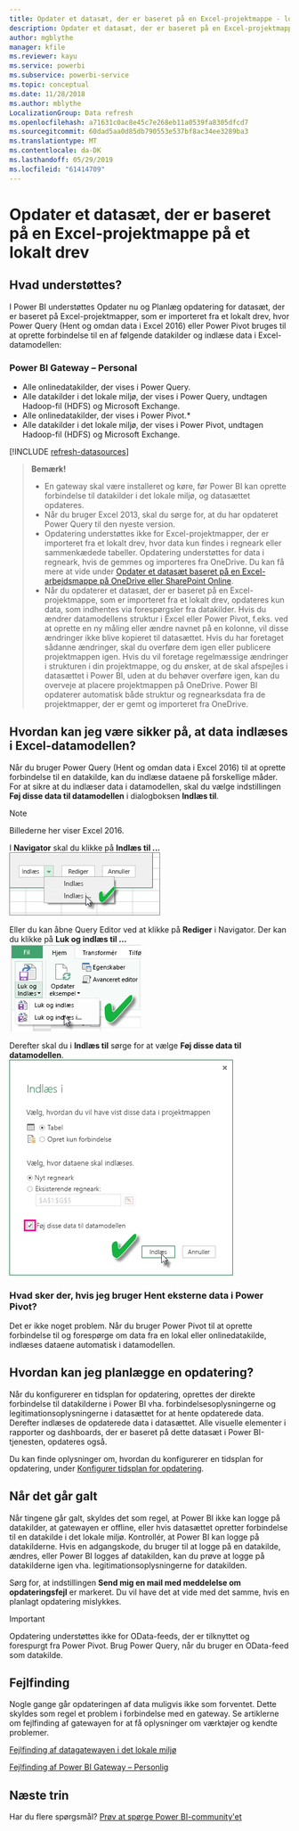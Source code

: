 ```yaml
---
title: Opdater et datasæt, der er baseret på en Excel-projektmappe - lokalt
description: Opdater et datasæt, der er baseret på en Excel-projektmappe på et lokalt drev
author: mgblythe
manager: kfile
ms.reviewer: kayu
ms.service: powerbi
ms.subservice: powerbi-service
ms.topic: conceptual
ms.date: 11/28/2018
ms.author: mblythe
LocalizationGroup: Data refresh
ms.openlocfilehash: a71631c0ac8e45c7e268eb11a0539fa8305dfcd7
ms.sourcegitcommit: 60dad5aa0d85db790553e537bf8ac34ee3289ba3
ms.translationtype: MT
ms.contentlocale: da-DK
ms.lasthandoff: 05/29/2019
ms.locfileid: "61414709"
---
```

# <a name="refresh-a-dataset-created-from-an-excel-workbook-on-a-local-drive"></a>Opdater et datasæt, der er baseret på en Excel-projektmappe på et lokalt drev
## <a name="whats-supported"></a>Hvad understøttes?
I Power BI understøttes Opdater nu og Planlæg opdatering for datasæt, der er baseret på Excel-projektmapper, som er importeret fra et lokalt drev, hvor Power Query (Hent og omdan data i Excel 2016) eller Power Pivot bruges til at oprette forbindelse til en af følgende datakilder og indlæse data i Excel-datamodellen:  

### <a name="power-bi-gateway---personal"></a>Power BI Gateway – Personal
* Alle onlinedatakilder, der vises i Power Query.
* Alle datakilder i det lokale miljø, der vises i Power Query, undtagen Hadoop-fil (HDFS) og Microsoft Exchange.
* Alle onlinedatakilder, der vises i Power Pivot.\*
* Alle datakilder i det lokale miljø, der vises i Power Pivot, undtagen Hadoop-fil (HDFS) og Microsoft Exchange.

<!-- Refresh Data sources-->
[!INCLUDE [refresh-datasources](./includes/refresh-datasources.md)]

> **Bemærk!**  
> 
> * En gateway skal være installeret og køre, før Power BI kan oprette forbindelse til datakilder i det lokale miljø, og datasættet opdateres.
> * Når du bruger Excel 2013, skal du sørge for, at du har opdateret Power Query til den nyeste version.
> * Opdatering understøttes ikke for Excel-projektmapper, der er importeret fra et lokalt drev, hvor data kun findes i regneark eller sammenkædede tabeller. Opdatering understøttes for data i regneark, hvis de gemmes og importeres fra OneDrive. Du kan få mere at vide under [Opdater et datasæt baseret på en Excel-arbejdsmappe på OneDrive eller SharePoint Online](refresh-excel-file-onedrive.md).
> * Når du opdaterer et datasæt, der er baseret på en Excel-projektmappe, som er importeret fra et lokalt drev, opdateres kun data, som indhentes via forespørgsler fra datakilder. Hvis du ændrer datamodellens struktur i Excel eller Power Pivot, f.eks. ved at oprette en ny måling eller ændre navnet på en kolonne, vil disse ændringer ikke blive kopieret til datasættet. Hvis du har foretaget sådanne ændringer, skal du overføre dem igen eller publicere projektmappen igen. Hvis du vil foretage regelmæssige ændringer i strukturen i din projektmappe, og du ønsker, at de skal afspejles i datasættet i Power BI, uden at du behøver overføre igen, kan du overveje at placere projektmappen på OneDrive. Power BI opdaterer automatisk både struktur og regnearksdata fra de projektmapper, der er gemt og importeret fra OneDrive.
> 
> 

## <a name="how-do-i-make-sure-data-is-loaded-to-the-excel-data-model"></a>Hvordan kan jeg være sikker på, at data indlæses i Excel-datamodellen?
Når du bruger Power Query (Hent og omdan data i Excel 2016) til at oprette forbindelse til en datakilde, kan du indlæse dataene på forskellige måder. For at sikre at du indlæser data i datamodellen, skal du vælge indstillingen **Føj disse data til datamodellen** i dialogboksen **Indlæs til**.

> [!NOTE]
> Billederne her viser Excel 2016.
> 
> 

I **Navigator** skal du klikke på **Indlæs til ...**  
    ![](media/refresh-excel-file-local-drive/refresh_loadtodm_1.png)

Eller du kan åbne Query Editor ved at klikke på **Rediger** i Navigator. Der kan du klikke på **Luk og indlæs til ...**  
    ![](media/refresh-excel-file-local-drive/refresh_loadtodm_2.png)

Derefter skal du i **Indlæs til** sørge for at vælge **Føj disse data til datamodellen**.  
    ![](media/refresh-excel-file-local-drive/refresh_loadtodm_3.png)

### <a name="what-if-i-use-get-external-data-in-power-pivot"></a>Hvad sker der, hvis jeg bruger Hent eksterne data i Power Pivot?
Det er ikke noget problem. Når du bruger Power Pivot til at oprette forbindelse til og forespørge om data fra en lokal eller onlinedatakilde, indlæses dataene automatisk i datamodellen.

## <a name="how-do-i-schedule-refresh"></a>Hvordan kan jeg planlægge en opdatering?
Når du konfigurerer en tidsplan for opdatering, oprettes der direkte forbindelse til datakilderne i Power BI vha. forbindelsesoplysningerne og legitimationsoplysningerne i datasættet for at hente opdaterede data. Derefter indlæses de opdaterede data i datasættet. Alle visuelle elementer i rapporter og dashboards, der er baseret på dette datasæt i Power BI-tjenesten, opdateres også.

Du kan finde oplysninger om, hvordan du konfigurerer en tidsplan for opdatering, under [Konfigurer tidsplan for opdatering](refresh-scheduled-refresh.md).

## <a name="when-things-go-wrong"></a>Når det går galt
Når tingene går galt, skyldes det som regel, at Power BI ikke kan logge på datakilder, at gatewayen er offline, eller hvis datasættet opretter forbindelse til en datakilde i det lokale miljø. Kontrollér, at Power BI kan logge på datakilderne. Hvis en adgangskode, du bruger til at logge på en datakilde, ændres, eller Power BI logges af datakilden, kan du prøve at logge på datakilderne igen vha. legitimationsoplysningerne for datakilden.

Sørg for, at indstillingen **Send mig en mail med meddelelse om opdateringsfejl** er markeret. Du vil have det at vide med det samme, hvis en planlagt opdatering mislykkes.

>[!IMPORTANT]
>Opdatering understøttes ikke for OData-feeds, der er tilknyttet og forespurgt fra Power Pivot. Brug Power Query, når du bruger en OData-feed som datakilde.

## <a name="troubleshooting"></a>Fejlfinding
Nogle gange går opdateringen af data muligvis ikke som forventet. Dette skyldes som regel et problem i forbindelse med en gateway. Se artiklerne om fejlfinding af gatewayen for at få oplysninger om værktøjer og kendte problemer.

[Fejlfinding af datagatewayen i det lokale miljø](service-gateway-onprem-tshoot.md)

[Fejlfinding af Power BI Gateway – Personlig](service-admin-troubleshooting-power-bi-personal-gateway.md)

## <a name="next-steps"></a>Næste trin
Har du flere spørgsmål? [Prøv at spørge Power BI-community'et](http://community.powerbi.com/)

